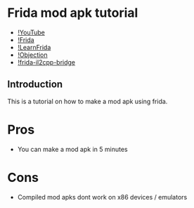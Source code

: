 # Frida mod apk tutorial

- [!YouTube](https://youtu.be/YFUpZ6SGcJM)
- [!Frida](https://frida.re/)
- [!LearnFrida](https://github.com/kylesmile1103/Learn-Frida)
- [!Objection](https://github.com/sensepost/objection)
- [!frida-il2cpp-bridge](https://github.com/vfsfitvnm/frida-il2cpp-bridge)

## Introduction

This is a tutorial on how to make a mod apk using frida.

# Pros

- You can make a mod apk in 5 minutes

# Cons

- Compiled mod apks dont work on x86 devices / emulators
